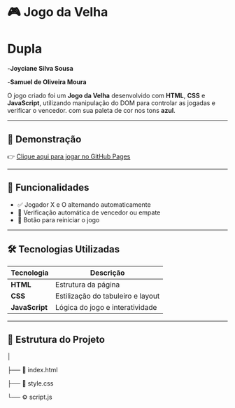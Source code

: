 # 🎮 Jogo da Velha 

# Dupla
-**Joyciane Silva Sousa**

-**Samuel de Oliveira Moura**

O jogo criado foi um  **Jogo da Velha** desenvolvido com **HTML**, **CSS** e **JavaScript**, utilizando manipulação do DOM para controlar as jogadas e verificar o vencedor. com sua paleta de cor nos tons **azul**.

---

## 🚀 Demonstração

👉 [Clique aqui para jogar no GitHub Pages](https://samuelmourah.github.io/jogo-da-velha/)

---

## 🧠 Funcionalidades

- ✅ Jogador X e O alternando automaticamente  
- 🧩 Verificação automática de vencedor ou empate  
- 🔄 Botão para reiniciar o jogo  
  

---

## 🛠️ Tecnologias Utilizadas

| Tecnologia           |            Descrição                 |
|----------------------|--------------------------------------|
| **HTML**             | Estrutura da página                  |
| **CSS**              | Estilização do tabuleiro e layout    |
| **JavaScript**       | Lógica do jogo e interatividade      |

---

## 📂 Estrutura do Projeto

│

├── 📄 index.html

├── 🎨 style.css

└── ⚙️ script.js
